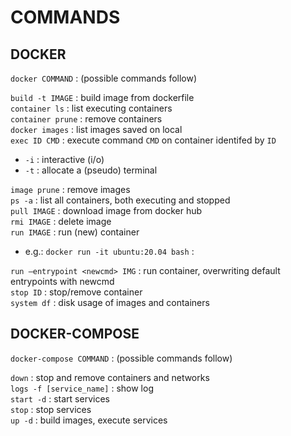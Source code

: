 # COMMANDS

## DOCKER    
`docker COMMAND` : (possible commands follow)   

`build -t IMAGE` : build image from dockerfile  
`container ls` : list executing containers  
`container prune` : remove containers  
`docker images` : list images saved on local  
`exec ID CMD` : execute command `CMD` on container identifed by `ID`  
*	`-i` : interactive (i/o)
*	`-t` : allocate a (pseudo) terminal

`image prune` : remove images  
`ps -a` : list all containers, both executing and stopped  
`pull IMAGE` : download image from docker hub  
`rmi IMAGE` : delete image  
`run IMAGE` : run (new) container  
*	e.g.: `docker run -it ubuntu:20.04 bash` :  

`run –entrypoint <newcmd> IMG` : run container, overwriting default entrypoints with newcmd  
`stop ID` : stop/remove container  
`system df` : disk usage of images and containers  
  
  
  
## DOCKER-COMPOSE 
`docker-compose COMMAND` : (possible commands follow)  

`down` : stop and remove containers and networks  
`logs -f [service_name]` : show log  
`start -d` : start services  
`stop` : stop services  
`up -d` : build images, execute services  
  


